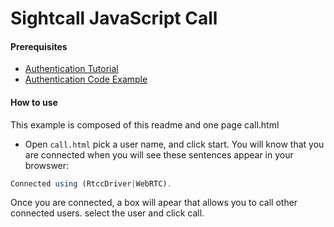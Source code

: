 # Sightcall JavaScript Call


#### Prerequisites

- [Authentication Tutorial](https://docs.sightcall.com/gd/how-to/authenticate/)
- [Authentication Code Example](https://github.com/sightcall/JS-Tutorials/tree/master/auth)

#### How to use

This example is composed of this readme and one page call.html

- Open ```call.html``` pick a user name, and click start.  You will know that you are connected when you will see these sentences appear in your browswer:

```JavaScript
Connected using (RtccDriver|WebRTC).
```

Once you are connected, a box will apear that allows you to call other connected users. select the user and click call.
